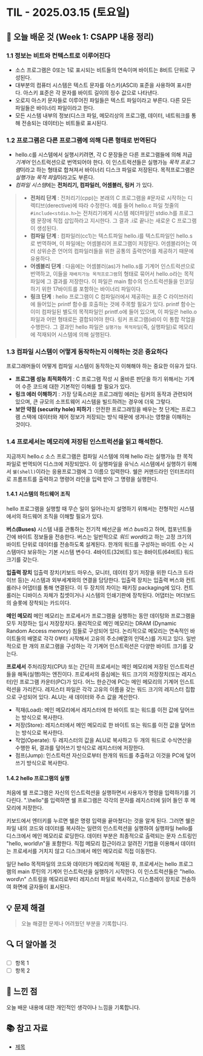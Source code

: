 # TIL - 2025.03.15 (토요일)

## 📝 오늘 배운 것 (Week 1: CSAPP 내용 정리)

### 1.1 정보는 비트와 컨텍스트로 이루어진다

- 소스 프로그램은 0또는 1로 표시되는 비트들의 연속이며 바이트는 8비트 단위로 구성된다.
- 대부분의 컴퓨터 시스템은 텍스트 문자를 아스키(ASCII) 표준을 사용하여 표시한다. 아스키 표준은 각 문자를 바이트 길이의 정수 값으로 나타낸다.
- 오로지 아스키 문자들로 이루어진 파일들은 텍스트 파일이라고 부른다. 다른 모든 파일들은 바이너리 파일이라고 한다.
- 모든 시스템 내부의 정보(디스크 파일, 메모리상의 프로그램, 데이터, 네트워크를 통해 전송되는 데이터)는 비트들로 표시된다. 

### 1.2 프로그램은 다른 프로그램에 의해 다른 형태로 번역된다

- hello.c를 시스템에서 실행시키려면, 각 C 문장들은 다른 프로그램들에 의해 저급 *기계어* 인스트럭션으로 번역되어야 한다. 이 인스트럭션들은 실행가능 *목적 프로그램*이라고 하는 형태로 합쳐져서 바이너리 디스크 파일로 저장된다. 목적프로그램은 *실행가능 목적 파일*이라고도 부른다. 
- *컴파일 시스템*에는 **전처리기, 컴파일러, 어셈블러, 링커** 가 있다.

> - **전처리 단계** : 전처리기(cpp)는 본래의 C 프로그램을 #문자로 시작하는 디렉티브(derective)에 따라 수정한다. 예를 들어 hello.c 파일 첫줄의 `#include<stdio.h>`는 전처리기에게 시스템 헤더파일인 stdio.h를 프로그램 문장에 직접 삽입하라고 지시한다. 그 결과 .i로 끝나는 새로운 C 프로그램이 생성된다.
> - **컴파일 단계** : 컴파일러(cc1)는 텍스트파일 hello.i를 텍스트파일인 hello.s로 번역하며, 이 파일에는 어셈블리어 프로그램이 저장된다. 어셈블리어는 여러 상위순준 언어의 컴파일러들을 위한 공통의 출력언어를 제공하기 때문에 유용하다.
> - **어셈블리 단계** : 다음에는 어셈블러(as)가 hello.s를 기계어 인스트럭션으로 번역하고, 이들을  `재배치가능 목적프로그램`의 형태로 묶어서 hello.o라는 목적파일에 그 결과를 저장한다. 이 파일은 main 함수의 인스트럭션들을 인코딩하기 위한 17바이트를 포함하는 바이너리 파일이다.
> - **링크 단계** : hello 프로그램이 C 컴파일러에서 제공하는 표준 C 라이브러리에 들어있는 printf 함수를 호출하는 것에 주목할 필요가 있다. printf 함수는 이미 컴파일된 별도의 목적파일인 printf.o에 들어 있으며, 이 파일은 hello.o 파일과 어떤 형태로든 결합되어야 한다. 링커 프로그램(id)이 이 통합 작업을 수행한다. 그 결과인 hello 파일은 `실행가능 목적파일`(즉, 실행파일)로 메모리에 적재되어 시스템에 의해 실행된다.

### 1.3 컴파일 시스템이 어떻게 동작하는지 이해하는 것은 중요하다

프로그래머들이 어떻게 컴파일 시스템이 동작하는지 이해해야 하는 중요한 이유가 있다.

- **프로그램 성능 최적화하기** : C 프로그램 작성 시 올바른 판단을 하기 위해서는 기계어 수준 코드에 대한 기본적인 이해를 할 필요가 있다.
- **링크 에러 이해하기** : 가장 당혹스러운 프로그래밍 에러는 링커의 동작과 관련되어 있으며, 큰 규모의 소프트웨어 시스템을 빌드하려는 경우에 더욱 그렇다.
- **보안 약점 (security hole) 피하기** : 안전한 프로그래밍을 배우는 첫 단계는 프로그램 스택에 데이터와 제어 정보가 저장되는 방식 때문에 생겨나는 영향을 이해하는 것이다.

### 1.4 프로세서는 메모리에 저장된 인스트럭션을 읽고 해석한다.

지금까지 hello.c 소스 프로그램은 컴파일 시스템에 의해 hello 라는 실행가능 한 목적파일로 번역되어 디스크에 저장되었다. 이 실행파일을 유닉스 시스템에서 실행하기 위해서 `쉘(shell)`이라는 응용프로그램에 그 이름으 입력한다. 쉘은 커맨드라인 인터프리터로 프롬프트를 출력하고 명령어 라인을 입력 받아 그 명령을 실행한다.

#### 1.4.1 시스템의 하드웨어 조직

hello 프로그램을 실행할 때 무슨 일이 일어나는지 설명하기 위해서는 전형적인 시스템에서의 하드웨어 조직을 이해할 필요가 있다.

**버스(Buses)**
시스템 내를 관통하는 전기적 배선군을 *버스 bus*라고 하며, 컴포넌트들 간에 바이트 정보들을 전송한다. 버스는 일반적으로 *워드 word*라고 하는 고정 크기의 바이트 단위로 데이터를 전송하도록 설계된다. 한개의 워드를 구성하는 바이트 수는 시스템마다 보유하는 기본 시스템 변수다. 4바이트(32비트) 또는 8바이트(64비트) 워드 크기를 갖는다.

**입출력 장치**
입출력 장치(키보드 마우스, 모니터, 데이터 장기 저장을 위한 디스크 드라이브 등)는 시스템과 외부세계와의 연결을 담당한다. 입출력 장치는 입출력 버스와 컨트롤러나 어댑터를 통해 연결된다. 이 두 장치의 차이는 패키징 packaging에 있다. 컨트롤러는 디바이스 자체가 칩셋이거나 시스템의 인쇄기판에 장착된다. 어댑터는 머더보드의 슬롯에 장착되는 카드이다. 

**메인 메모리**
메인 메모리는 프로세서가 프로그램을 실행하는 동안 데이텅와 프로그램을 모두 저장하는 임시 저장장치다. 물리적으로 메인 메모리는 DRAM (Dynamic Random Access memory) 침들로 구성되어 있다. 논리적으로 메모리는 연속적인 바이트들의 배열로 각각 0부터 시작해서 고유의 주소(배열의 인덱스)를 가지고 있다. 일반적으로 한 개의 프로그램을 구성하는 각 기계어 인스트럭션은 다양한 바이트 크기를 갖는다.

**프로세서**
주처리장치(CPU) 또는 간단히 프로세서는 메인 메모리에 저장된 인스트럭션들을 해독(실행)하는 엔진이다. 프로세서의 중심에는 워드 크기의 저장장치(또는 레지스터)인 프로그램 카운터(PC)가 있다. 어느 한순간에 PC는 메인 메모리의 기계어 인스트럭션을 가리킨다. 레지스터 파일은 각각 고유의 이름을 갖는 워드 크기의 레지스터 집합으로 구성되어 있다. ALU는 새 데이터와 주소 값을 계산한다.

- 적재(Load): 메인 메모리에서 레지스터에 한 바이트 또는 워드를 이전 값에 덮어쓰는 방식으로 복사한다.
- 저장(Store): 레지스터에서 메인 메모리로 한 바이트 또는 워드를 이전 값을 덮어쓰는 방식으로 복사한다.
- 작업(Operate): 두 레지스터의 값을 ALU로 복사하고 두 개의 워드로 수식연산을 수행한 뒤, 결과를 덮어쓰기 방식으로 레지스터에 저장한다.
- 점프(Jump): 인스트럭션 자신으로부터 한개의 워드를 추출하고 이것을 PC에 덮어쓰기 방식으로 복사한다.

#### 1.4.2 hello 프로그램의 실행

처음에 쉘 프로그램은 자신의 인스트럭션을 실행하면서 사용자가 명령을 입력하기를 기다린다. ".\hello"를 입력하면 쉘 프로그램은 각각의 문자를 레지스터에 읽어 들인 후 메모리에 저장한다.

키보드에서 엔터키를 누르면 쉘은 명령 입력을 끝마쳤다는 것을 알게 된다. 그러면 쉘은 파일 내의 코드와 데이터를 복사하는 일련의 인스트럭션을 실행하여 실행파일 hello를 디스크에서 메인 메모리로 로딩한다. 데이터 부분은 최종적으로 출력되는 문자 스트링인 "hello, world\n"을 포함한다. 직접 메모리 접근이라고 알려진 기법을 이용해서 데이터는 프로세서를 거치지 않고 디스크에서 메인 메모리로 직접 이동한다.

일단 hello 목적파일의 코드와 데이터가 메모리에 적재된 후, 프로세서는 hello 프로그램의 main 루틴의 기계어 인스트럭션을 실행하기 시작한다. 이 인스트럭션들은 "hello. word\n" 스트링을 메모리로부터 레지스터 파일로 복사하고, 디스플레이 장치로 전송하여 화면에 글자들이 표시된다.

## 💡 문제 해결

> 오늘 해결한 문제나 어려웠던 부분을 기록합니다.

## 🔍 더 알아볼 것

- [ ] 항목 1
- [ ] 항목 2

## 🧐 느낀 점

오늘 배운 내용에 대한 개인적인 생각이나 느낌을 기록합니다.

## 📚 참고 자료

- [제목](링크)

